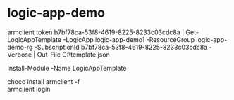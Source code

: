 # logic-app-demo

armclient token b7bf78ca-53f8-4619-8225-8233c03cdc8a | Get-LogicAppTemplate -LogicApp logic-app-demo1 -ResourceGroup logic-app-demo-rg -SubscriptionId b7bf78ca-53f8-4619-8225-8233c03cdc8a -Verbose | Out-File C:\template.json

Install-Module -Name LogicAppTemplate     

choco install armclient -f            
 armclient login     
